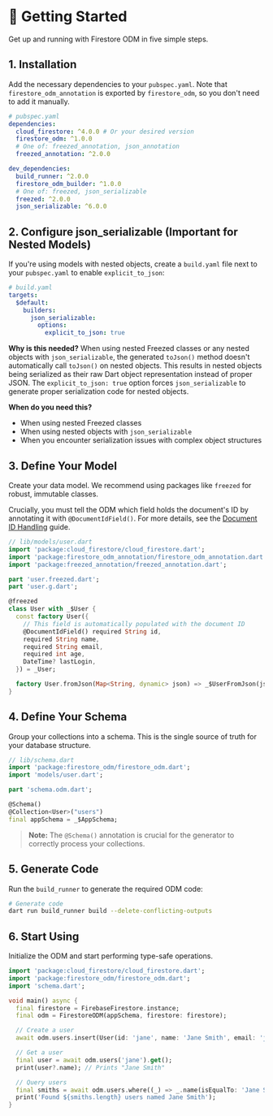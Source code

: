 # 🚀 Getting Started

Get up and running with Firestore ODM in five simple steps.

## 1. Installation

Add the necessary dependencies to your `pubspec.yaml`. Note that `firestore_odm_annotation` is exported by `firestore_odm`, so you don't need to add it manually.

```yaml
# pubspec.yaml
dependencies:
  cloud_firestore: ^4.0.0 # Or your desired version
  firestore_odm: ^1.0.0
  # One of: freezed_annotation, json_annotation
  freezed_annotation: ^2.0.0

dev_dependencies:
  build_runner: ^2.0.0
  firestore_odm_builder: ^1.0.0
  # One of: freezed, json_serializable
  freezed: ^2.0.0
  json_serializable: ^6.0.0
```

## 2. Configure json_serializable (Important for Nested Models)

If you're using models with nested objects, create a `build.yaml` file next to your `pubspec.yaml` to enable `explicit_to_json`:

```yaml
# build.yaml
targets:
  $default:
    builders:
      json_serializable:
        options:
          explicit_to_json: true
```

**Why is this needed?** When using nested Freezed classes or any nested objects with `json_serializable`, the generated `toJson()` method doesn't automatically call `toJson()` on nested objects. This results in nested objects being serialized as their raw Dart object representation instead of proper JSON. The `explicit_to_json: true` option forces `json_serializable` to generate proper serialization code for nested objects.

**When do you need this?**
- When using nested Freezed classes
- When using nested objects with `json_serializable`
- When you encounter serialization issues with complex object structures

## 3. Define Your Model

Create your data model. We recommend using packages like `freezed` for robust, immutable classes.

Crucially, you must tell the ODM which field holds the document's ID by annotating it with `@DocumentIdField()`. For more details, see the [Document ID Handling](/guide/document-id.html) guide.

```dart
// lib/models/user.dart
import 'package:cloud_firestore/cloud_firestore.dart';
import 'package:firestore_odm_annotation/firestore_odm_annotation.dart';
import 'package:freezed_annotation/freezed_annotation.dart';

part 'user.freezed.dart';
part 'user.g.dart';

@freezed
class User with _$User {
  const factory User({
    // This field is automatically populated with the document ID
    @DocumentIdField() required String id,
    required String name,
    required String email,
    required int age,
    DateTime? lastLogin,
  }) = _User;

  factory User.fromJson(Map<String, dynamic> json) => _$UserFromJson(json);
}
```

## 4. Define Your Schema

Group your collections into a schema. This is the single source of truth for your database structure.

```dart
// lib/schema.dart
import 'package:firestore_odm/firestore_odm.dart';
import 'models/user.dart';

part 'schema.odm.dart';

@Schema()
@Collection<User>("users")
final appSchema = _$AppSchema;
```

> **Note:** The `@Schema()` annotation is crucial for the generator to correctly process your collections.

## 5. Generate Code

Run the `build_runner` to generate the required ODM code:

```bash
# Generate code
dart run build_runner build --delete-conflicting-outputs
```

## 6. Start Using

Initialize the ODM and start performing type-safe operations.

```dart
import 'package:cloud_firestore/cloud_firestore.dart';
import 'package:firestore_odm/firestore_odm.dart';
import 'schema.dart';

void main() async {
  final firestore = FirebaseFirestore.instance;
  final odm = FirestoreODM(appSchema, firestore: firestore);

  // Create a user
  await odm.users.insert(User(id: 'jane', name: 'Jane Smith', email: 'jane@example.com'));

  // Get a user
  final user = await odm.users('jane').get();
  print(user?.name); // Prints "Jane Smith"

  // Query users
  final smiths = await odm.users.where((_) => _.name(isEqualTo: 'Jane Smith')).get();
  print('Found ${smiths.length} users named Jane Smith');
}